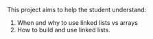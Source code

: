 This project aims to help the student understand:

1) When and why to use linked lists vs arrays
2) How to build and use linked lists.
